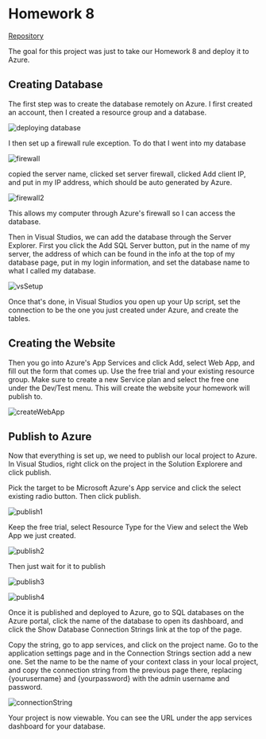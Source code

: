 # Homework 8

[Repository](https://github.com/jhammett15/jhammett15.github.io) 

The goal for this project was just to take our Homework 8 and deploy it to Azure.

## Creating Database
The first step was to create the database remotely on Azure. 
I first created an account, then I created a resource group and a database.

![deploying database](images/deployingDatabase.PNG)

I then set up a firewall rule exception. To do that I went into my database

![firewall](images/firewall.PNG)

copied the server name, clicked set server firewall, clicked Add client IP, and put in my IP address, which should be auto generated by Azure. 

![firewall2](images/firewall2.PNG)

This allows my computer through Azure's firewall so I can access the database.

Then in Visual Studios, we can add the database through the Server Explorer.
First you click the Add SQL Server button, put in the name of my server, the address of which can be found in the info at the top of my database page, put in my login information, and set the database name to what I called my database.

![vsSetup](images/vsSetup.PNG)

Once that's done, in Visual Studios you open up your Up script, set the connection to be the one you just created under Azure, and create the tables.

## Creating the Website

Then you go into Azure's App Services and click Add, select Web App, and fill out the form that comes up. Use the free trial and your existing resource group. Make sure to create a new Service plan and select the free one under the Dev/Test menu. This will create the website your homework will publish to.

![createWebApp](images/createWebApp.PNG)

## Publish to Azure

Now that everything is set up, we need to publish our local project to Azure.
In Visual Studios, right click on the project in the Solution Explorere and click publish.

Pick the target to be Microsoft Azure's App service and click the select existing radio button. Then click publish.

![publish1](images/publish1.PNG)

Keep the free trial, select Resource Type for the View and select the Web App we just created.

![publish2](images/publish2.PNG)

Then just wait for it to publish

![publish3](images/publish3.PNG)

![publish4](images/publish4.PNG)

Once it is published and deployed to Azure, go to SQL databases on the Azure portal, click the name of the database to open its dashboard, and click the Show Database Connection Strings link at the top of the page. 

Copy the string, go to app services, and click on the project name. Go to the application settings page and in the Connection Strings section add a new one. Set the name to be the name of your context class in your local project, and copy the connection string from the previous page there, replacing {yourusername} and {yourpassword} with the admin username and password.

![connectionString](images/connectionString.PNG)

Your project is now viewable. You can see the URL under the app services dashboard for your database.